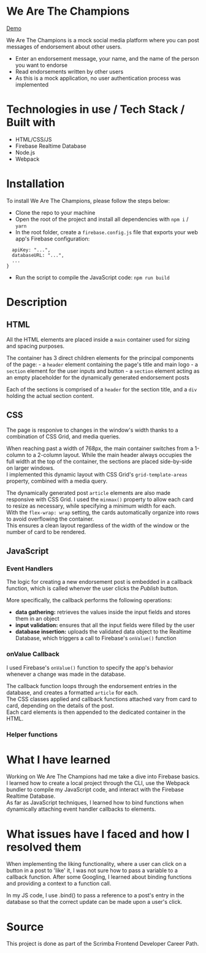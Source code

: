 # We Are The Champions

[Demo](https://scrimba.com/scrim/cEgBbytw)

We Are The Champions is a mock social media platform where you can post messages of endorsement about other users.
- Enter an endorsement message, your name, and the name of the person you want to endorse
- Read endorsements written by other users
- As this is a mock application, no user authentication process was implemented

# Technologies in use / Tech Stack / Built with

- HTML/CSS/JS
- Firebase Realtime Database
- Node.js
- Webpack

# Installation

To install We Are The Champions, please follow the steps below:
- Clone the repo to your machine
- Open the root of the project and install all dependencies with `npm i` / `yarn`
- In the root folder, create a `firebase.config.js` file that exports your web app's Firebase configuration:

```module.exports = {
  apiKey: "...",
  databaseURL: "...",
  ...
}
```

- Run the script to compile the JavaScript code: `npm run build`

# Description
## HTML

<p>All the HTML elements are placed inside a <code>main</code> container used for sizing and spacing purposes.</p>

<p>The container has 3 direct children elements for the principal components of the page:
- a <code>header</code> element containing the page's title and main logo
- a <code>section</code> element for the user inputs and button
- a <code>section</code> element acting as an empty placeholder for the dynamically generated endorsement posts</p>

<p>Each of the sections is comprised of a <code>header</code> for the section title, and a <code>div</code> holding the actual section content.</p>

## CSS

<p>The page is responive to changes in the window's width thanks to a combination of CSS Grid, and media queries.</p>

<p>When reaching past a width of 768px, the main container switches from a 1-column to a 2-column layout. While the main header always occupies the full width at the top of the container, the sections are placed side-by-side on larger windows.<br>I implemented this dynamic layout with CSS Grid's <code>grid-template-areas</code> property, combined with a media query.</p>

<p>The dynamically generated post <code>article</code> elements are also made responsive with CSS Grid. I used the <code>minmax()</code> property to allow each card to resize as necessary, while specifying a minimum width for each.<br>With the <code>flex-wrap: wrap</code> setting, the cards automatically organize into rows to avoid overflowing the container.<br>This ensures a clean layout regardless of the width of the window or the number of card to be rendered.</p>

## JavaScript
### Event Handlers

<p>The logic for creating a new endorsement post is embedded in a callback function, which is called whenver the user clicks the <em>Publish</em> button.</p>

<p>More specifically, the callback performs the following operations:
<ul>
  <li><strong>data gathering:</strong> retrieves the values inside the input fields and stores them in an object</li>
  <li><strong>input validation:</strong> ensures that all the input fields were filled by the user</li>
  <li><strong>database insertion:</strong> uploads the validated data object to the Realtime Database, which triggers a call to Firebase's <code>onValue()</code> function</li>
</ul>
</p>

### onValue Callback
<p>I used Firebase's <code>onValue()</code> function to specify the app's behavior whenever a change was made in the database.</p>

<p>The callback function loops through the endorsement entries in the database, and creates a formatted <code>article</code> for each.<br>
The CSS classes applied and callback functions attached vary from card to card, depending on the details of the post.<br>
Each card elements is then appended to the dedicated container in the HTML.</p>

### Helper functions



# What I have learned

Working on We Are The Champions had me take a dive into Firebase basics. I learned how to create a local project through the CLI, use the Webpack bundler to compile my JavaScript code, and interact with the Firebase Realtime Database.<br>
As far as JavaScript techniques, I learned how to bind functions when dynamically attaching event handler callbacks to elements.

# What issues have I faced and how I resolved them

<p>When implementing the liking functionality, where a user can click on a button in a post to 'like' it, I was not sure how to pass a variable to a callback function. After some Googling, I learned about binding functions and providing a context to a function call.</p>

<p>In my JS code, I use .bind() to pass a reference to a post's entry in the database so that the correct update can be made upon a user's click.</p>

# Source

This project is done as part of the Scrimba Frontend Developer Career Path.